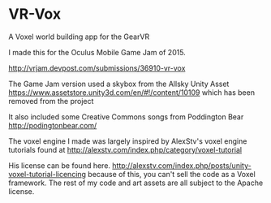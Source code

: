 # VR-Vox
A Voxel world building app for the GearVR

I made this for the Oculus Mobile Game Jam of 2015. 

http://vrjam.devpost.com/submissions/36910-vr-vox


The Game Jam version used a skybox from the Allsky Unity Asset https://www.assetstore.unity3d.com/en/#!/content/10109 which has been removed from the project

It also included some Creative Commons songs from Poddington Bear http://podingtonbear.com/


The voxel engine I made was largely inspired by AlexStv's voxel engine tutorials found at http://alexstv.com/index.php/category/voxel-tutorial 

His license can be found here. http://alexstv.com/index.php/posts/unity-voxel-tutorial-licencing because of this, you can't sell the code as a Voxel framework. The rest of my code and art assets are all subject to the Apache license. 
